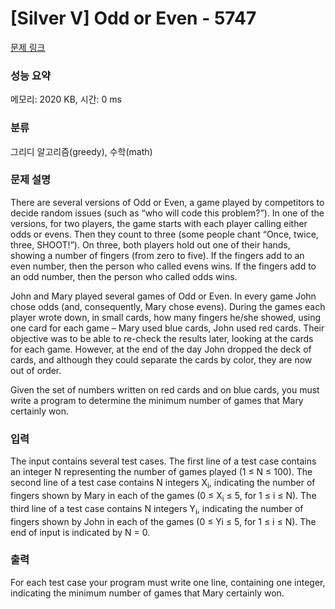 # [Silver V] Odd or Even - 5747 

[문제 링크](https://www.acmicpc.net/problem/5747) 

### 성능 요약

메모리: 2020 KB, 시간: 0 ms

### 분류

그리디 알고리즘(greedy), 수학(math)

### 문제 설명

<p>There are several versions of Odd or Even, a game played by competitors to decide random issues (such as “who will code this problem?”). In one of the versions, for two players, the game starts with each player calling either odds or evens. Then they count to three (some people chant “Once, twice, three, SHOOT!”). On three, both players hold out one of their hands, showing a number of fingers (from zero to five). If the fingers add to an even number, then the person who called evens wins. If the fingers add to an odd number, then the person who called odds wins.</p>

<p>John and Mary played several games of Odd or Even. In every game John chose odds (and, consequently, Mary chose evens). During the games each player wrote down, in small cards, how many fingers he/she showed, using one card for each game – Mary used blue cards, John used red cards. Their objective was to be able to re-check the results later, looking at the cards for each game. However, at the end of the day John dropped the deck of cards, and although they could separate the cards by color, they are now out of order.</p>

<p>Given the set of numbers written on red cards and on blue cards, you must write a program to determine the minimum number of games that Mary certainly won.</p>

### 입력 

 <p>The input contains several test cases. The first line of a test case contains an integer N representing the number of games played (1 ≤ N ≤ 100). The second line of a test case contains N integers X<sub>i</sub>, indicating the number of fingers shown by Mary in each of the games (0 ≤ X<sub>i</sub> ≤ 5, for 1 ≤ i ≤ N). The third line of a test case contains N integers Y<sub>i</sub>, indicating the number of fingers shown by John in each of the games (0 ≤ Yi ≤ 5, for 1 ≤ i ≤ N). The end of input is indicated by N = 0.</p>

### 출력 

 <p>For each test case your program must write one line, containing one integer, indicating the minimum number of games that Mary certainly won.</p>

